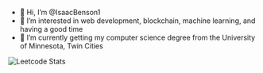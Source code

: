 - 👋 Hi, I’m @IsaacBenson1
- 👀 I’m interested in web development, blockchain, machine learning, and having a good time
- 🌱 I’m currently getting my computer science degree from the University of Minnesota, Twin Cities

![Leetcode Stats](https://leetcard.jacoblin.cool/isaacbenson1?theme=dark,unicorn)
<!---
IsaacBenson1/IsaacBenson1 is a ✨ special ✨ repository because its `README.md` (this file) appears on your GitHub profile.
You can click the Preview link to take a look at your changes.
--->
